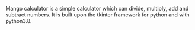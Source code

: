 Mango calculator is a simple calculator which can divide, multiply, add and subtract numbers. 
It is built upon the tkinter framework for python and with python3.8.

